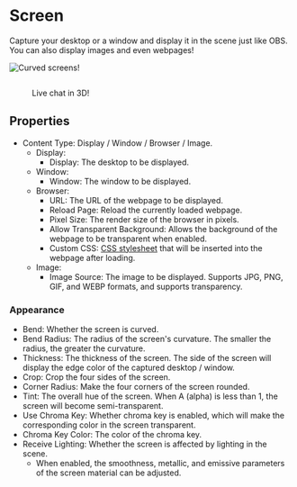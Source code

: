 # Screen

Capture your desktop or a window and display it in the scene just like OBS. You can also display images and even webpages!

![Curved screens!](https://user-images.githubusercontent.com/3406505/191217373-999ec1ec-e086-4e55-b6b6-48575b09d02f.png)

<figure><img src="/images/image(2)(1)(4).jpg" alt="" /><figcaption><p>Live chat in 3D!</p></figcaption></figure>

## Properties

* Content Type: Display / Window / Browser / Image.
  * Display:
    * Display: The desktop to be displayed.
  * Window:
    * Window: The window to be displayed.
  * Browser:
    * URL: The URL of the webpage to be displayed.
    * Reload Page: Reload the currently loaded webpage.
    * Pixel Size: The render size of the browser in pixels.
    * Allow Transparent Background: Allows the background of the webpage to be transparent when enabled.
    * Custom CSS: [CSS stylesheet](https://developer.mozilla.org/en-US/docs/Web/CSS) that will be inserted into the webpage after loading.
  * Image:
    * Image Source: The image to be displayed. Supports JPG, PNG, GIF, and WEBP formats, and supports transparency.

### Appearance

* Bend: Whether the screen is curved.
* Bend Radius: The radius of the screen's curvature. The smaller the radius, the greater the curvature.
* Thickness: The thickness of the screen. The side of the screen will display the edge color of the captured desktop / window.
* Crop: Crop the four sides of the screen.
* Corner Radius: Make the four corners of the screen rounded.
* Tint: The overall hue of the screen. When A (alpha) is less than 1, the screen will become semi-transparent.
* Use Chroma Key: Whether chroma key is enabled, which will make the corresponding color in the screen transparent.
* Chroma Key Color: The color of the chroma key.
* Receive Lighting: Whether the screen is affected by lighting in the scene.
  * When enabled, the smoothness, metallic, and emissive parameters of the screen material can be adjusted.
